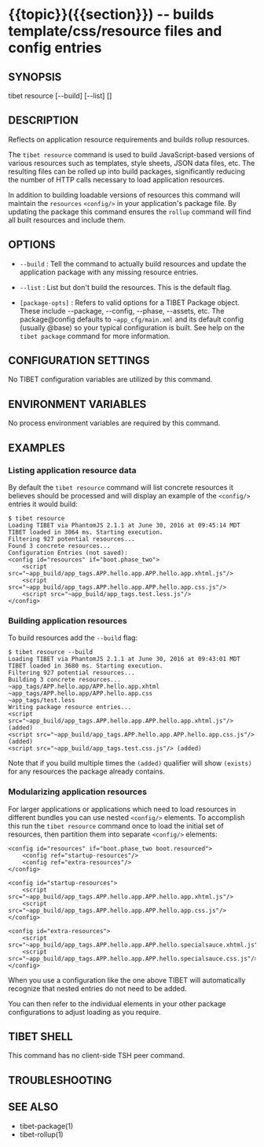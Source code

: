 {{topic}}({{section}}) -- builds template/css/resource files and config entries
=============================================

## SYNOPSIS

tibet resource [--build] [--list] [<package-opts>]

## DESCRIPTION

Reflects on application resource requirements and builds rollup resources.

The `tibet resource` command is used to build JavaScript-based versions of
various resources such as templates, style sheets, JSON data files, etc. The
resulting files can be rolled up into build packages, significantly
reducing the number of HTTP calls necessary to load application resources.

In addition to building loadable versions of resources this command will
maintain the `resources` `<config/>` in your application's package file. By
updating the package this command ensures the `rollup` command will find all
built resources and include them.

## OPTIONS

  * `--build` :
    Tell the command to actually build resources and update the application
package with any missing resource entries.

  * `--list` :
    List but don't build the resources. This is the default flag.

  * `[package-opts]` :
    Refers to valid options for a TIBET Package object. These include --package,
--config, --phase, --assets, etc. The package@config defaults to
`~app_cfg/main.xml` and its default config (usually @base) so your typical
configuration is built. See help on the `tibet package` command for more
information.

## CONFIGURATION SETTINGS

No TIBET configuration variables are utilized by this command.

## ENVIRONMENT VARIABLES

No process environment variables are required by this command.

## EXAMPLES

### Listing application resource data

By default the `tibet resource` command will list concrete resources it
believes should be processed and will display an example of the `<config/>`
entries it would build:

    $ tibet resource
    Loading TIBET via PhantomJS 2.1.1 at June 30, 2016 at 09:45:14 MDT
    TIBET loaded in 3064 ms. Starting execution.
    Filtering 927 potential resources...
    Found 3 concrete resources...
    Configuration Entries (not saved):
    <config id="resources" if="boot.phase_two">
        <script src="~app_build/app_tags.APP.hello.app.APP.hello.app.xhtml.js"/>
        <script src="~app_build/app_tags.APP.hello.app.APP.hello.app.css.js"/>
        <script src="~app_build/app_tags.test.less.js"/>
    </config>

### Building application resources

To build resources add the `--build` flag:

    $ tibet resource --build
    Loading TIBET via PhantomJS 2.1.1 at June 30, 2016 at 09:43:01 MDT
    TIBET loaded in 3680 ms. Starting execution.
    Filtering 927 potential resources...
    Building 3 concrete resources...
    ~app_tags/APP.hello.app/APP.hello.app.xhtml
    ~app_tags/APP.hello.app/APP.hello.app.css
    ~app_tags/test.less
    Writing package resource entries...
    <script src="~app_build/app_tags.APP.hello.app.APP.hello.app.xhtml.js"/> (added)
    <script src="~app_build/app_tags.APP.hello.app.APP.hello.app.css.js"/> (added)
    <script src="~app_build/app_tags.test.css.js"/> (added)

Note that if you build multiple times the `(added)` qualifier will show
`(exists)` for any resources the package already contains.

### Modularizing application resources

For larger applications or applications which need to load resources in
different bundles you can use nested `<config/>` elements. To accomplish
this run the `tibet resource` command once to load the initial set of
resources, then partition them into separate `<config/>` elements:

    <config id="resources" if="boot.phase_two boot.resourced">
        <config ref="startup-resources"/>
        <config ref="extra-resources"/>
    </config>

    <config id="startup-resources">
        <script src="~app_build/app_tags.APP.hello.app.APP.hello.app.xhtml.js"/>
        <script src="~app_build/app_tags.APP.hello.app.APP.hello.app.css.js"/>
    </config>

    <config id="extra-resources">
        <script src="~app_build/app_tags.APP.hello.app.APP.hello.specialsauce.xhtml.js"/>
        <script src="~app_build/app_tags.APP.hello.app.APP.hello.specialsauce.css.js"/>
    </config>

When you use a configuration like the one above TIBET will automatically
recognize that nested entries do not need to be added.

You can then refer to the individual <config/> elements in your other
package configurations to adjust loading as you require.

## TIBET SHELL

This command has no client-side TSH peer command.

## TROUBLESHOOTING


## SEE ALSO

  * tibet-package(1)
  * tibet-rollup(1)

